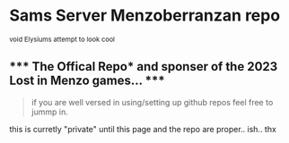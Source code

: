 
# Sams Server Menzoberranzan repo

<sub>void Elysiums attempt to look cool</sub>

## *** The Offical Repo* and sponser of the 2023 Lost in Menzo games... ***

> if you are well versed in using/setting up github repos feel free to jummp in.
> 

this is curretly "private" until this page and the repo are proper.. ish.. thx

